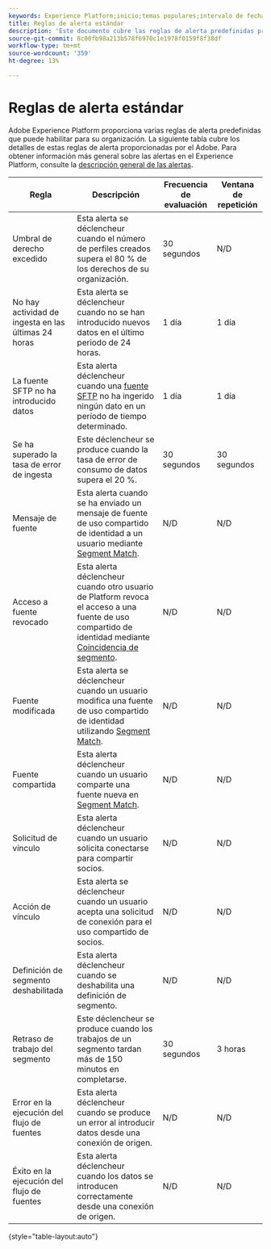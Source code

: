 ```yaml
---
keywords: Experience Platform;inicio;temas populares;intervalo de fechas
title: Reglas de alerta estándar
description: 'Este documento cubre las reglas de alerta predefinidas proporcionadas por el Experience Platform. '
source-git-commit: 8c00fb98a213b578f6970c1e1978f0159f8f38df
workflow-type: tm+mt
source-wordcount: '359'
ht-degree: 13%

---
```



# Reglas de alerta estándar

Adobe Experience Platform proporciona varias reglas de alerta predefinidas que puede habilitar para su organización. La siguiente tabla cubre los detalles de estas reglas de alerta proporcionadas por el Adobe. Para obtener información más general sobre las alertas en el Experience Platform, consulte la [descripción general de las alertas](./overview.md).

| Regla | Descripción | Frecuencia de evaluación | Ventana de repetición |
| --- | --- | --- | --- |
| Umbral de derecho excedido | Esta alerta se déclencheur cuando el número de perfiles creados supera el 80 % de los derechos de su organización. | 30 segundos | N/D |
| No hay actividad de ingesta en las últimas 24 horas | Esta alerta se déclencheur cuando no se han introducido nuevos datos en el último periodo de 24 horas. | 1 día | 1 día |
| La fuente SFTP no ha introducido datos | Esta alerta déclencheur cuando una [fuente SFTP](../../sources/connectors/cloud-storage/sftp.md) no ha ingerido ningún dato en un período de tiempo determinado. | 1 día | 1 día |
| Se ha superado la tasa de error de ingesta | Este déclencheur se produce cuando la tasa de error de consumo de datos supera el 20 %. | 30 segundos | 30 segundos |
| Mensaje de fuente | Esta alerta cuando se ha enviado un mensaje de fuente de uso compartido de identidad a un usuario mediante [Segment Match](../../segmentation/ui/segment-match.md). | N/D | N/D |
| Acceso a fuente revocado | Esta alerta déclencheur cuando otro usuario de Platform revoca el acceso a una fuente de uso compartido de identidad mediante [Coincidencia de segmento](../../segmentation/ui/segment-match.md). | N/D | N/D |
| Fuente modificada | Esta alerta se déclencheur cuando un usuario modifica una fuente de uso compartido de identidad utilizando [Segment Match](../../segmentation/ui/segment-match.md). | N/D | N/D |
| Fuente compartida | Esta alerta déclencheur cuando un usuario comparte una fuente nueva en [Segment Match](../../segmentation/ui/segment-match.md). | N/D | N/D |
| Solicitud de vínculo | Esta alerta déclencheur cuando un usuario solicita conectarse para compartir socios. | N/D | N/D |
| Acción de vínculo | Esta alerta se déclencheur cuando un usuario acepta una solicitud de conexión para el uso compartido de socios. | N/D | N/D |
| Definición de segmento deshabilitada | Esta alerta déclencheur cuando se deshabilita una definición de segmento. | N/D | N/D |
| Retraso de trabajo del segmento | Este déclencheur se produce cuando los trabajos de un segmento tardan más de 150 minutos en completarse. | 30 segundos | 3 horas |
| Error en la ejecución del flujo de fuentes | Esta alerta déclencheur cuando se produce un error al introducir datos desde una conexión de origen. | N/D | N/D |
| Éxito en la ejecución del flujo de fuentes | Esta alerta déclencheur cuando los datos se introducen correctamente desde una conexión de origen. | N/D | N/D |

{style=&quot;table-layout:auto&quot;}